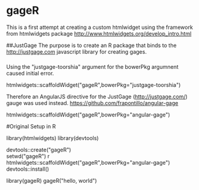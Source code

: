 # gageR

This is a first attempt at creating a custom htmlwidget using the framework from htmlwidgets 
package http://www.htmlwidgets.org/develop_intro.html

##JustGage 
The purpose is to create an R package that binds to the http://justgage.com javascript library for creating gages.

###

Using the "justgage-toorshia" argument for the bowerPkg argumnent caused initial error. 

htmlwidgets::scaffoldWidget("gageR",bowerPkg="justgage-toorshia")

Therefore an AngularJS directive for the JustGage (http://justgage.com/) gauge was used instead. 
https://github.com/frapontillo/angular-gage

htmlwidgets::scaffoldWidget("gageR",bowerPkg="angular-gage")


#Original Setup in R

library(htmlwidgets)
library(devtools)

devtools::create("gageR")              
setwd("gageR")                         r
htmlwidgets::scaffoldWidget("gageR",bowerPkg="angular-gage")    
devtools::install()

library(gageR)
gageR("hello, world")

